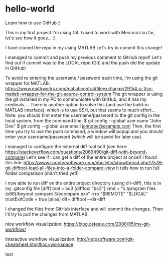 # hello-world
Learn how to use GitHub :)

This is my first project I'm using Git.
I used to work with Mercurial so far, let's see how it goes... :)

I have cloned the repo in my using MATLAB
Let's try to commit this change!

I managed to commit and push my previous comment to GitHub repo!!
Let's find out if commit was to the LOCAL repo (Git) and the push did the update in GitHub!

To avoid re entering the username / password each time, I'm using the git wrapper for MATLAB:
https://www.mathworks.com/matlabcentral/fileexchange/29154-a-thin-matlab-wrapper-for-the-git-source-control-system
The git wrapper is using the git installed in my PC to communicate with GitHub, and it has my credinals....
There is another option to solve this (and use the build-in MATLAB interface), which is to use SSH, but that seems to much effort...
Note: you should first enter the username/password to the git config in the local system, from the command line:
$ git config --global user.name "John Doe"
$ git config --global user.email johndoe@example.com
Then, the first time you try to use the push command, a window will popup and you should enter your username/password (which will be saved for later use).

I managed to configure the external diff tool bc3 (see here: https://stackoverflow.com/questions/2069490/git-diff-with-beyond-compare)
Let's see if  I can get a diff of the entire project at once!!
I found this link: https://www.scootersoftware.com/vbulletin/showthread.php?7578-git-difftool-load-all-files-into-a-folder-compare-view
It tells how to run full folder comparison (didn't tried yet!)

I now able to run diff on the entire project directory (using dir-diff), this is in my .gitconfig file
[diff]
	tool = bc3
[difftool "bc3"]
	cmd = \"c:/program files (x86)/beyond compare 3/bcompare.exe\" -rro "$REMOTE" "$LOCAL"
	trustExitCode = true
[alias]
	dif= difftool --dir-diff
	
I changed the files from GitHub interface and will commit the changes. Then I'll try to pull the changes from MATLAB.

nice workflow visualization: https://blog.osteele.com/2008/05/my-git-workflow/

Interactive workflow visualization: http://ndpsoftware.com/git-cheatsheet.html#loc=workspace

test